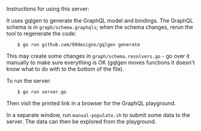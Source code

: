 Instructions for using this server:

It uses gqlgen to generate the GraphQL model and bindings. The GraphQL schema is
in `graph/schema.graphqls`; when the schema changes, rerun the tool to
regenerate the code:

		$ go run github.com/99designs/gqlgen generate

This may create some changes in `graph/schema.resolvers.go` - go over it
manually to make sure everything is OK (gqlgen moves functions it doesn't know
what to do with to the bottom of the file).

To run the server:

		$ go run server.go

Then visit the printed link in a browser for the GraphQL playground.

In a separate window, run `manual-populate.sh` to submit some data to the
server. The data can then be explored from the playground.
